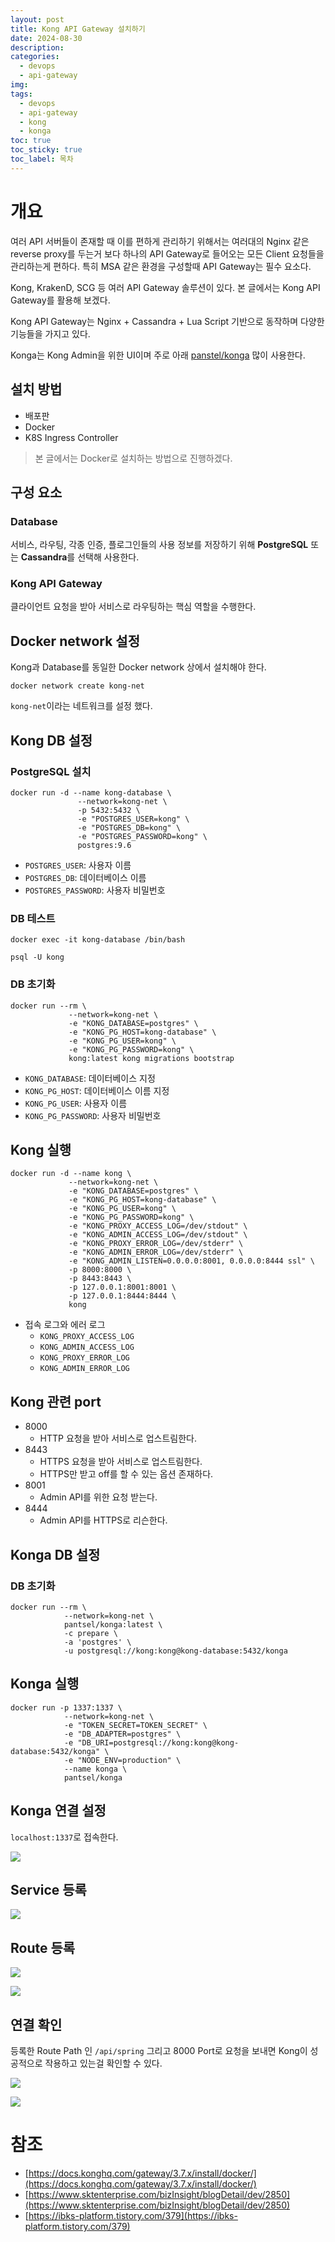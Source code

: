 ```yaml
---
layout: post
title: Kong API Gateway 설치하기
date: 2024-08-30
description: 
categories:
  - devops
  - api-gateway
img: 
tags:
  - devops
  - api-gateway
  - kong
  - konga
toc: true
toc_sticky: true
toc_label: 목차
---
```

# 개요

여러 API 서버들이 존재할 때 이를 편하게 관리하기 위해서는 여러대의 Nginx 같은 reverse proxy를 두는거 보다 하나의 API Gateway로 들어오는 모든 Client 요청들을 관리하는게 편하다. 특히 MSA 같은 환경을 구성할때 API Gateway는 필수 요소다.

Kong, KrakenD, SCG 등 여러 API Gateway 솔루션이 있다. 본 글에서는 Kong API Gateway를 활용해 보겠다.

Kong API Gateway는 Nginx + Cassandra + Lua Script 기반으로 동작하며 다양한 기능들을 가지고 있다.

Konga는 Kong Admin을 위한 UI이며 주로 아래 [panstel/konga](https://github.com/pantsel/konga) 많이 사용한다.

## 설치 방법

- 배포판
- Docker
- K8S Ingress Controller

> 본 글에서는 Docker로 설치하는 방법으로 진행하겠다.

## 구성 요소

### Database

서비스, 라우팅, 각종 인증, 플로그인들의 사용 정보를 저장하기 위해 **PostgreSQL** 또는 **Cassandra**를 선택해 사용한다.

### Kong API Gateway

클라이언트 요청을 받아 서비스로 라우팅하는 핵심 역할을 수행한다.

## Docker network 설정

Kong과 Database를 동일한 Docker network 상에서 설치해야 한다.

```
docker network create kong-net
```

`kong-net`이라는 네트워크를 설정 했다.


## Kong DB 설정

### PostgreSQL 설치

```
docker run -d --name kong-database \
               --network=kong-net \
               -p 5432:5432 \
               -e "POSTGRES_USER=kong" \
               -e "POSTGRES_DB=kong" \
               -e "POSTGRES_PASSWORD=kong" \
               postgres:9.6
```

- `POSTGRES_USER`: 사용자 이름
- `POSTGRES_DB`: 데이터베이스 이름
- `POSTGRES_PASSWORD`: 사용자 비밀번호

### DB 테스트

```
docker exec -it kong-database /bin/bash
```

```
psql -U kong
```

### DB 초기화

```
docker run --rm \
		     --network=kong-net \
		     -e "KONG_DATABASE=postgres" \
		     -e "KONG_PG_HOST=kong-database" \
		     -e "KONG_PG_USER=kong" \
		     -e "KONG_PG_PASSWORD=kong" \
		     kong:latest kong migrations bootstrap
```

- `KONG_DATABASE`: 데이터베이스 지정
- `KONG_PG_HOST`: 데이터베이스 이름 지정
- `KONG_PG_USER`: 사용자 이름
- `KONG_PG_PASSWORD`: 사용자 비밀번호

## Kong 실행

```
docker run -d --name kong \
		     --network=kong-net \
		     -e "KONG_DATABASE=postgres" \
		     -e "KONG_PG_HOST=kong-database" \
		     -e "KONG_PG_USER=kong" \
		     -e "KONG_PG_PASSWORD=kong" \
		     -e "KONG_PROXY_ACCESS_LOG=/dev/stdout" \
		     -e "KONG_ADMIN_ACCESS_LOG=/dev/stdout" \
		     -e "KONG_PROXY_ERROR_LOG=/dev/stderr" \
		     -e "KONG_ADMIN_ERROR_LOG=/dev/stderr" \
		     -e "KONG_ADMIN_LISTEN=0.0.0.0:8001, 0.0.0.0:8444 ssl" \
		     -p 8000:8000 \
		     -p 8443:8443 \
		     -p 127.0.0.1:8001:8001 \
		     -p 127.0.0.1:8444:8444 \
		     kong
```

- 접속 로그와 에러 로그
	- `KONG_PROXY_ACCESS_LOG`
	- `KONG_ADMIN_ACCESS_LOG`
	- `KONG_PROXY_ERROR_LOG`
	- `KONG_ADMIN_ERROR_LOG`

## Kong 관련 port

- 8000
	- HTTP 요청을 받아 서비스로 업스트림한다.
- 8443
	- HTTPS 요청을 받아 서비스로 업스트림한다.
	- HTTPS만 받고 off를 할 수 있는 옵션 존재하다.
- 8001
	- Admin API를 위한 요청 받는다.
- 8444
	- Admin API를 HTTPS로 리슨한다.

## Konga DB 설정

### DB 초기화

```
docker run --rm \
			--network=kong-net \
			pantsel/konga:latest \
			-c prepare \
			-a 'postgres' \
			-u postgresql://kong:kong@kong-database:5432/konga
```

## Konga 실행

```
docker run -p 1337:1337 \
			--network=kong-net \
			-e "TOKEN_SECRET=TOKEN_SECRET" \
			-e "DB_ADAPTER=postgres" \
			-e "DB_URI=postgresql://kong:kong@kong-database:5432/konga" \
			-e "NODE_ENV=production" \
			--name konga \
			pantsel/konga
```

## Konga 연결 설정

`localhost:1337`로 접속한다.

![](../../assets/img/2024/08/30-1.png)

## Service 등록

![](../../assets/img/2024/08/30-2.png)

## Route 등록

![](../../assets/img/2024/08/30-3.png)

![](../../assets/img/2024/08/30-4.png)

## 연결 확인

등록한 Route Path 인 `/api/spring` 그리고 8000 Port로 요청을 보내면 Kong이 성공적으로 작용하고 있는걸 확인할 수 있다.

![](../../assets/img/2024/08/30-5.png)

![](chimchakman-3.gif)

# 참조

- [https://docs.konghq.com/gateway/3.7.x/install/docker/](https://docs.konghq.com/gateway/3.7.x/install/docker/)
- [https://www.sktenterprise.com/bizInsight/blogDetail/dev/2850](https://www.sktenterprise.com/bizInsight/blogDetail/dev/2850)
- [https://ibks-platform.tistory.com/379](https://ibks-platform.tistory.com/379)